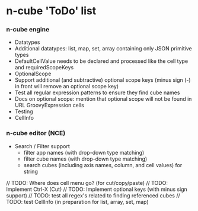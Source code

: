 n-cube 'ToDo' list
======

### n-cube engine

* Datatypes
 * Additional datatypes: list, map, set, array containing only JSON primitive types
 * DefaultCellValue needs to be declared and processed like the cell type and requiredScopeKeys
* OptionalScope
 * Support additional (and subtractive) optional scope keys (minus sign (-) in front will remove an optional scope key)
 * Test all regular expression patterns to ensure they find cube names
 * Docs on optional scope: mention that optional scope will not be found in URL GroovyExpression cells
* Testing
 * CellInfo

### n-cube editor (NCE)
* Search / Filter support
  * filter app names (with drop-down type matching)
  * filter cube names (with drop-down type matching)
  * search cubes (including axis names, column, and cell values) for string
  
// TODO: Where does cell menu go? (for cut/copy/paste)
// TODO: Implement Ctrl-X (Cut)
// TODO: Implement optional keys (with minus sign support)
// TODO: test all regex's related to finding referenced cubes
// TODO: test CellInfo (in preparation for list, array, set, map)

  
